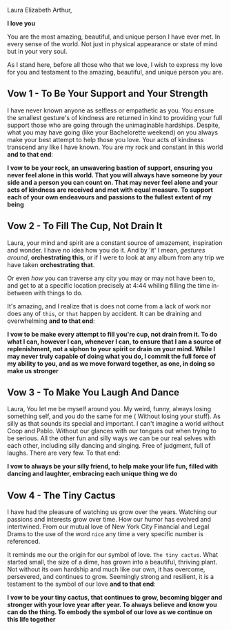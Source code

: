 Laura Elizabeth Arthur,

**I love you**

You are the most amazing, beautiful, and unique person I have ever met. In every sense of the world. Not just in
physical appearance or state of mind but in your very soul.

As I stand here, before all those who that we love, I wish to express my love for you and testament to the
amazing, beautiful, and unique person you are.

## Vow 1 - To Be Your Support and Your Strength

I have never known anyone as selfless or empathetic as you. You ensure the smallest gesture's of kindness are
returned in kind to providing your full support those who are going through the unimaginable hardships. Despite, what
you may have going (like your Bachelorette weekend) on you always make your best attempt to help those you love. Your
acts of kindness transcend any like I have known. You are my rock and constant in this world **and to that end**:

**I vow to be your rock, an unwavering bastion of support, ensuring you never feel alone in this world. That you will
always have someone by your side and a person you can count on. That may never feel alone and your acts of kindness are
received and met with equal measure. To support each of your own endeavours and passions to the fullest extent of my
being**

## Vow 2 - To Fill The Cup, Not Drain It

Laura, your mind and spirit are a constant source of amazement, inspiration and wonder. I have no idea how you do it.
And by 'it' I mean, _gestures around_, **orchestrating this**, or if I were to look at any album from any trip we have
taken **orchestrating that**.

Or even _how_ you can traverse any city you may or may not have been to, and get to at a specific location
precisely at 4:44 whiling filling the time in-between with things to do.

It's amazing, and I realize that is does not
come from a lack of work nor does any of `this`, or `that` happen by accident. It can be draining and overwhelming **and
to that end**:

**I vow to be make every attempt to fill you're cup, not drain from it. To do what I can, however I can, whenever I can,
to ensure that I am a source of replenishment, not a siphon to your spirit or drain on your mind. While I may never
truly capable of doing what you do, I commit the full force of my ability to you, and as we move forward together, as
one, in doing so make us stronger**

## Vow 3 - To Make You Laugh And Dance

Laura, You let me be myself around you. My weird, funny, always losing something self, and you do the same for me (
Without losing your stuff). As silly as that sounds its special and important. I can't imagine a world without Coop and
Pablo. Without our glances with our tongues out when trying to be serious. All the other fun and silly ways we can be
our real selves with each other, including silly dancing and singing. Free of judgment, full of laughs. There are very
few. To that end:

**I vow to always be your silly friend, to help make your life fun, filled with dancing and laughter, embracing each
unique thing we do**

## Vow 4 - The Tiny Cactus

I have had the pleasure of watching us grow over the years. Watching our passions and interests grow over time. How our
humor has evolved and intertwined. From our mutual love of New York City Financial and Legal Drams to the use of the
word `nice` any time a very specific number is referenced.

It reminds me our the origin for our symbol of love. `The tiny cactus`. What started small, the size of a dime, has
grown into a beautiful, thriving plant. Not without its own hardship and much like our own, it has overcome, persevered,
and continues to grow. Seemingly strong and resilient, it is a testament to the symbol of our love **and to that end**:

**I vow to be your tiny cactus, that continues to grow, becoming bigger and stronger with your love year after year. To
always believe and know you can do the thing. To embody the symbol of our love as we continue on this life together**